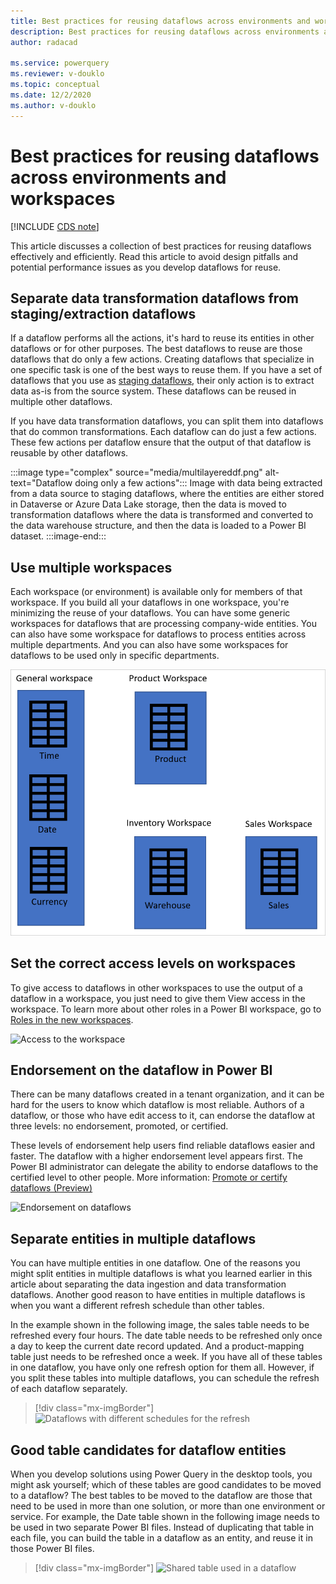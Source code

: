 ```yaml
---
title: Best practices for reusing dataflows across environments and workspaces
description: Best practices for reusing dataflows across environments and workspaces
author: radacad

ms.service: powerquery
ms.reviewer: v-douklo
ms.topic: conceptual
ms.date: 12/2/2020
ms.author: v-douklo
---
```


# Best practices for reusing dataflows across environments and workspaces

[!INCLUDE [CDS note](../includes/cc-data-platform-banner.md)]

This article discusses a collection of best practices for reusing dataflows effectively and efficiently. Read this article to avoid design pitfalls and potential performance issues as you develop dataflows for reuse.

## Separate data transformation dataflows from staging/extraction dataflows

If a dataflow performs all the actions, it's hard to reuse its entities in other dataflows or for other purposes. The best dataflows to reuse are those dataflows that do only a few actions. Creating dataflows that specialize in one specific task is one of the best ways to reuse them. If you have a set of dataflows that you use as [staging dataflows](best-practices-for-dimensional-model-using-dataflows.md#staging-dataflows), their only action is to extract data as-is from the source system. These dataflows can be reused in multiple other dataflows.

If you have data transformation dataflows, you can split them into dataflows that do common transformations. Each dataflow can do just a few actions. These few actions per dataflow ensure that the output of that dataflow is reusable by other dataflows.

:::image type="complex" source="media/multilayereddf.png" alt-text="Dataflow doing only a few actions":::
   Image with data being extracted from a data source to staging dataflows, where the entities are either stored in Dataverse or Azure Data Lake storage, then the data is moved to transformation dataflows where the data is transformed and converted to the data warehouse structure, and then the data is loaded to a Power BI dataset.
:::image-end:::

## Use multiple workspaces

Each workspace (or environment) is available only for members of that workspace. If you build all your dataflows in one workspace, you're minimizing the reuse of your dataflows. You can have some generic workspaces for dataflows that are processing company-wide entities. You can also have some workspace for dataflows to process entities across multiple departments. And you can also have some workspaces for dataflows to be used only in specific departments.

![Image showing separate workspaces](media/SeparateWorkspaces.png)

## Set the correct access levels on workspaces

To give access to dataflows in other workspaces to use the output of a dataflow in a workspace, you just need to give them View access in the workspace. To learn more about other roles in a Power BI workspace, go to [Roles in the new workspaces](https://docs.microsoft.com/power-bi/collaborate-share/service-new-workspaces#roles-in-the-new-workspaces).

![Access to the workspace](https://docs.microsoft.com/power-bi/collaborate-share/media/service-create-the-new-workspaces/power-bi-workspace-add-members.png)

## Endorsement on the dataflow in Power BI

There can be many dataflows created in a tenant organization, and it can be hard for the users to know which dataflow is most reliable. Authors of a dataflow, or those who have edit access to it, can endorse the dataflow at three levels: no endorsement, promoted, or certified. 

These levels of endorsement help users find reliable dataflows easier and faster. The dataflow with a higher endorsement level appears first. The Power BI administrator can delegate the ability to endorse dataflows to the certified level to other people. More information: [Promote or certify dataflows (Preview)](https://docs.microsoft.com/power-bi/transform-model/service-dataflows-promote-certify)

![Endorsement on dataflows](https://docs.microsoft.com/power-bi/transform-model/media/service-dataflows-promote-certify/powerbi-dataflow-endorsement-power-query.png)



## Separate entities in multiple dataflows

You can have multiple entities in one dataflow. One of the reasons you might split entities in multiple dataflows is what you learned earlier in this article about separating the data ingestion and data transformation dataflows. Another good reason to have entities in multiple dataflows is when you want a different refresh schedule than other tables. 

In the example shown in the following image, the sales table needs to be refreshed every four hours. The date table needs to be refreshed only once a day to keep the current date record updated. And a product-mapping table just needs to be refreshed once a week. If you have all of these tables in one dataflow, you have only one refresh option for them all. However, if you split these tables into multiple dataflows, you can schedule the refresh of each dataflow separately.

> [!div class="mx-imgBorder"]
> ![Dataflows with different schedules for the refresh](https://i1.wp.com/radacad.com/wp-content/uploads/2019/01/2019-01-21_06h42_32.png)

## Good table candidates for dataflow entities

When you develop solutions using Power Query in the desktop tools, you might ask yourself; which of these tables are good candidates to be moved to a dataflow? The best tables to be moved to the dataflow are those that need to be used in more than one solution, or more than one environment or service. For example, the Date table shown in the following image needs to be used in two separate Power BI files. Instead of duplicating that table in each file, you can build the table in a dataflow as an entity, and reuse it in those Power BI files.

> [!div class="mx-imgBorder"]
> ![Shared table used in a dataflow](https://i1.wp.com/radacad.com/wp-content/uploads/2019/01/2019-01-21_06h36_16.png)
